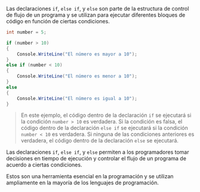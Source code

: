 Las declaraciones `if`, `else if`, y `else` son parte de la estructura de control de flujo de un programa y se utilizan para ejecutar diferentes bloques de código en función de ciertas condiciones.

```csharp
int number = 5;

if (number > 10)
{
    Console.WriteLine("El número es mayor a 10");
}
else if (number < 10)
{
    Console.WriteLine("El número es menor a 10");
}
else
{
    Console.WriteLine("El número es igual a 10");
}
```

> En este ejemplo, el código dentro de la declaración `if` se ejecutará si la condición `number > 10` es verdadera. Si la condición es falsa, el código dentro de la declaración `else if` se ejecutará si la condición `number < 10` es verdadera. Si ninguna de las condiciones anteriores es verdadera, el código dentro de la declaración `else` se ejecutará.
> 

Las declaraciones `if`, `else if`, y `else` permiten a los programadores tomar decisiones en tiempo de ejecución y controlar el flujo de un programa de acuerdo a ciertas condiciones. 

Estos son una herramienta esencial en la programación y se utilizan ampliamente en la mayoría de los lenguajes de programación.